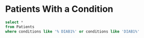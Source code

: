 # Patients With a Condition

```sql
select *
from Patients
where conditions like '% DIAB1%' or conditions like 'DIAB1%'
```
